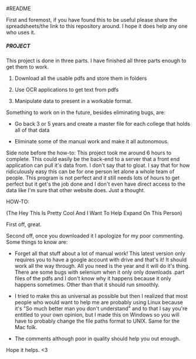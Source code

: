 #README

First and foremost, if you have found this to be useful please share the spreadsheets/the link to this repository around. I hope it does help any one who uses it. 

##### PROJECT #############################

This project is done in three parts. I have finished all three parts enough to get them to work. 

1) Download all the usable pdfs and store them in folders

2) Use OCR applications to get text from pdfs

3) Manipulate data to present in a workable format.

Something to work on in the future, besides eliminating bugs, are:

* Go back 3 or 5 years and create a master file for each college that holds all of that data

* Eliminate some of the manual work and make it all autonomous. 

Side note before the how-to: This project took me around 6 hours to complete. This could easily be the back-end to a server that a front end application can pull it's data from. I don't say that to gloat. I say that for how ridiculously easy this can be for one person let alone a whole team of people. This program is not perfect and it still needs lots of hours to get perfect but it get's the job done and I don't even have direct access to the data like I'm sure that other website does. Just a thought. 

HOW-TO:

(The Hey This Is Pretty Cool And I Want To Help Expand On This Person)

First off, great. 

Second off, once you downloaded it I apologize for my poor commenting. Some things to know are:

* Forget all that stuff about a lot of manual work! This latest version only requires you to have a google account with drive and that's it! It should work all the way through. All you need is the year and it will do it's thing. There are some bugs with selenium when it only only downloads .part files of the pdfs and I don't know why it happens because it only happens sometimes. Other than that it should run smoothly. 

* I tried to make this as universal as possible but then I realized that most people who would want to help me are probably using Linux because it's "So much better man you don't understand" and to that I say you're entitled to 
your own opinion, but I made this on Windows so you will have to probably change the file paths format to UNIX. Same for the Mac folk. 

* The comments although poor in quality should help you out enough.

Hope it helps. <3